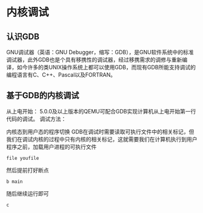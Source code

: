 # 内核调试

## 认识GDB
GNU调试器（英语：GNU Debugger，缩写：GDB），是GNU软件系统中的标准调试器，此外GDB也是个具有移携性的调试器，经过移携需求的调修与重新编译，如今许多的类UNIX操作系统上都可以使用GDB，而现有GDB所能支持调试的编程语言有C、C++、Pascal以及FORTRAN。

## 基于GDB的内核调试

从上电开始：
5.0.0及以上版本的QEMU可配合GDB实现计算机从上电开始第一行代码的调试。
调试方法：


内核态到用户态的程序切换
GDB在调试时需要读取可执行文件中的相关标记，但我们在调试内核的过程中只有内核的相关标记，这就需要我们在计算机执行到用户程序之前，加载用户进程的可执行文件
```
file youfile
```
然后提前打好断点
```
b main  
```
随后继续运行即可
```
c
```
